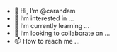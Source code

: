 - 👋 Hi, I’m @carandam
- 👀 I’m interested in ...
- 🌱 I’m currently learning ...
- 💞️ I’m looking to collaborate on ...
- 📫 How to reach me ...

<!---
carandam/carandam is a ✨ special ✨ repository because its `README.md` (this file) appears on your GitHub profile.
You can click the Preview link to take a look at your changes.
--->

